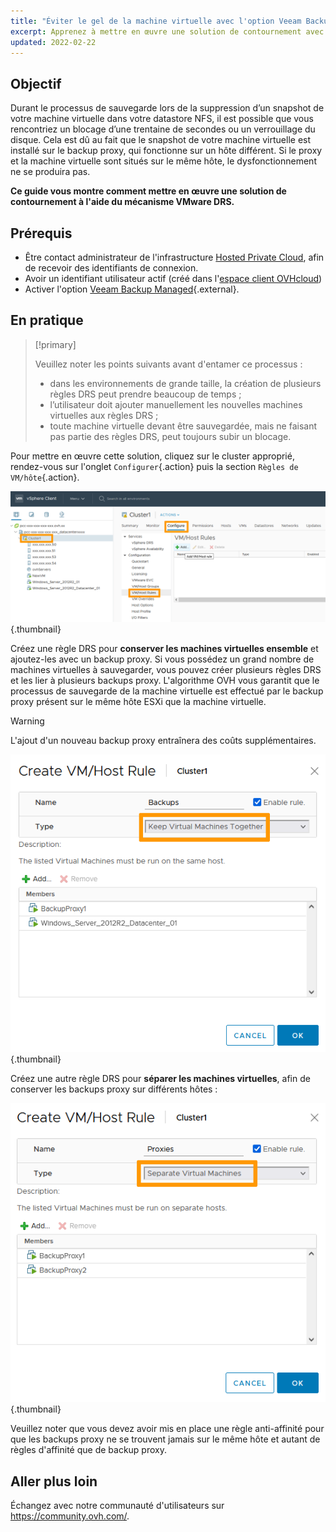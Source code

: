 ```yaml
---
title: "Éviter le gel de la machine virtuelle avec l'option Veeam Backup Managed"
excerpt: Apprenez à mettre en œuvre une solution de contournement avec le mécanisme VMware DRS
updated: 2022-02-22
---
```


## Objectif

Durant le processus de sauvegarde lors de la suppression d’un snapshot de votre machine virtuelle dans votre datastore NFS, il est possible que vous rencontriez un blocage d’une trentaine de secondes ou un verrouillage du disque.
Cela est dû au fait que le snapshot de votre machine virtuelle est installé sur le backup proxy, qui fonctionne sur un hôte différent. Si le proxy et la machine virtuelle sont situés sur le même hôte, le dysfonctionnement ne se produira pas.

**Ce guide vous montre comment mettre en œuvre une solution de contournement à l'aide du mécanisme VMware DRS.**

## Prérequis

- Être contact administrateur de l'infrastructure [Hosted Private Cloud](https://www.ovhcloud.com/fr/enterprise/products/hosted-private-cloud/), afin de recevoir des identifiants de connexion.
- Avoir un identifiant utilisateur actif (créé dans l'[espace client OVHcloud](https://www.ovh.com/auth/?action=gotomanager&from=https://www.ovh.com/fr/&ovhSubsidiary=fr))
- Activer l'option [Veeam Backup Managed](https://www.ovhcloud.com/fr/enterprise/products/hosted-private-cloud/veeam-backup-managed/){.external}.

## En pratique

> [!primary]
>
> Veuillez noter les points suivants avant d'entamer ce processus :
>
> - dans les environnements de grande taille, la création de plusieurs règles DRS peut prendre beaucoup de temps ;
> - l’utilisateur doit ajouter manuellement les nouvelles machines virtuelles aux règles DRS ;
> - toute machine virtuelle devant être sauvegardée, mais ne faisant pas partie des règles DRS, peut toujours subir un blocage.
>

Pour mettre en œuvre cette solution, cliquez sur le cluster approprié, rendez-vous sur l'onglet `Configurer`{.action} puis la section `Règles de VM/hôte`{.action}.

![vSphere](images/en01add.png){.thumbnail}

Créez une règle DRS pour **conserver les machines virtuelles ensemble** et ajoutez-les avec un backup proxy. Si vous possédez un grand nombre de machines virtuelles à sauvegarder, vous pouvez créer plusieurs règles DRS et les lier à plusieurs backups proxy. L'algorithme OVH vous garantit que le processus de sauvegarde de la machine virtuelle est effectué par le backup proxy présent sur le même hôte ESXi que la machine virtuelle.

> [!warning]
>
> L'ajout d'un nouveau backup proxy entraînera des coûts supplémentaires.
>

![proxy](images/en02proxy.png){.thumbnail}

Créez une autre règle DRS pour **séparer les machines virtuelles**, afin de conserver les backups proxy sur différents hôtes :

![proxy](images/en03proxy2.png){.thumbnail}

Veuillez noter que vous devez avoir mis en place une règle anti-affinité pour que les backups proxy ne se trouvent jamais sur le même hôte et autant de règles d'affinité que de backup proxy.

## Aller plus loin

Échangez avec notre communauté d'utilisateurs sur <https://community.ovh.com/>.
